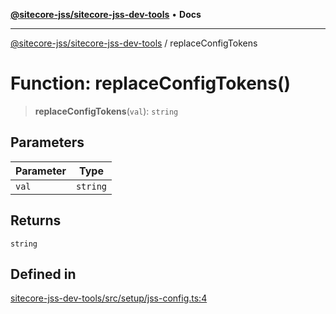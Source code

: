 [**@sitecore-jss/sitecore-jss-dev-tools**](../README.md) • **Docs**

***

[@sitecore-jss/sitecore-jss-dev-tools](../README.md) / replaceConfigTokens

# Function: replaceConfigTokens()

> **replaceConfigTokens**(`val`): `string`

## Parameters

| Parameter | Type |
| ------ | ------ |
| `val` | `string` |

## Returns

`string`

## Defined in

[sitecore-jss-dev-tools/src/setup/jss-config.ts:4](https://github.com/Sitecore/jss/blob/5454a428df58963ed2d13614972a821a22191cb6/packages/sitecore-jss-dev-tools/src/setup/jss-config.ts#L4)
